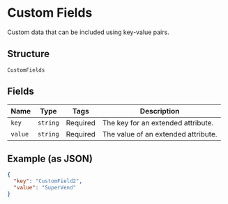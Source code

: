 
# Custom Fields

Custom data that can be included using key-value pairs.

## Structure

`CustomFields`

## Fields

| Name | Type | Tags | Description |
|  --- | --- | --- | --- |
| `key` | `string` | Required | The key for an extended attribute. |
| `value` | `string` | Required | The value of an extended attribute. |

## Example (as JSON)

```json
{
  "key": "CustomField2",
  "value": "SuperVend"
}
```


